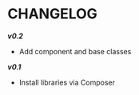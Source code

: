 CHANGELOG
=========

***v0.2***
* Add component and base classes 

***v0.1***
* Install libraries via Composer
